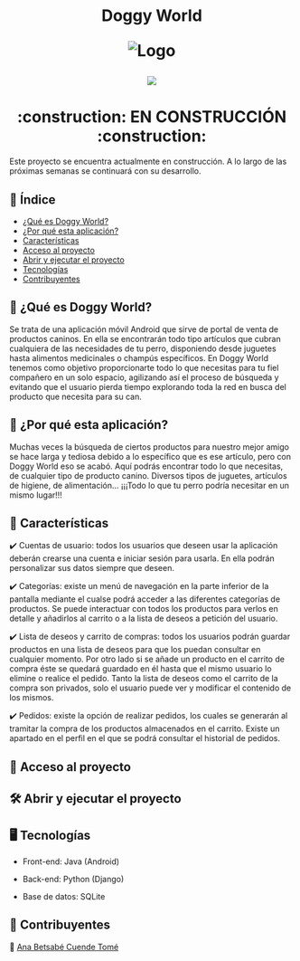 <h1 align="center">Doggy World

  ![Logo](https://github.com/anacuende/Doggy_World/assets/113435331/0900822a-ab89-4c3c-9f69-3ffebf21f403)

  <p align="center">
    <img src="https://img.shields.io/badge/STATUS-EN%20DESARROLLO-rgb(0,151,117)">
  </p>
</h1>

<h1 align="center">:construction: EN CONSTRUCCIÓN :construction:</h1>

Este proyecto se encuentra actualmente en construcción. A lo largo de las próximas semanas se continuará con su desarrollo.

## :round_pushpin: Índice
* [¿Qué es Doggy World?](#¿Qué-es-Doggy-World?)
* [¿Por qué esta aplicación?](#¿Por-qué-esta-aplicación?)
* [Características](#Características)
* [Acceso al proyecto](#Acceso-al-proyecto)
* [Abrir y ejecutar el proyecto](#Abrir-y-ejecutar-el-proyecto)
* [Tecnologías](#Tecnologías)
* [Contribuyentes](#Contribuyentes)
 
## :dog: ¿Qué es Doggy World?

Se trata de una aplicación móvil Android que sirve de portal de venta de productos caninos. En ella se encontrarán todo tipo artículos que cubran cualquiera de las necesidades de tu perro, disponiendo desde juguetes hasta alimentos medicinales o champús específicos. En Doggy World tenemos como objetivo proporcionarte todo lo que necesitas para tu fiel compañero en un solo espacio, agilizando así el proceso de búsqueda y evitando que el usuario pierda tiempo explorando toda la red en busca del producto que necesita para su can.

## :thought_balloon: ¿Por qué esta aplicación?

Muchas veces la búsqueda de ciertos productos para nuestro mejor amigo se hace larga y tediosa debido a lo específico que es ese artículo, pero con Doggy World eso se acabó. Aquí podrás encontrar todo lo que necesitas, de cualquier tipo de producto canino. Diversos tipos de juguetes, artículos de higiene, de alimentación... ¡¡¡Todo lo que tu perro podría necesitar en un mismo lugar!!!

## :feet: Características

:heavy_check_mark: Cuentas de usuario: todos los usuarios que deseen usar la aplicación deberán crearse una cuenta e iniciar sesión para usarla. En ella podrán personalizar sus datos siempre que deseen.

:heavy_check_mark: Categorías: existe un menú de navegación en la parte inferior de la pantalla mediante el cualse podrá acceder a las diferentes categorías de productos. Se puede interactuar con todos los productos para verlos en detalle y añadirlos al carrito o a la lista de deseos a petición del usuario.

:heavy_check_mark: Lista de deseos y carrito de compras: todos los usuarios podrán guardar productos en una lista de deseos para que los puedan consultar en cualquier momento. Por otro lado si se añade un producto en el carrito de compra éste se quedará guardado en él hasta que el mismo usuario lo elimine o realice el pedido. Tanto la lista de deseos como el carrito de la compra son privados, solo el usuario puede ver y modificar el contenido de los mismos.

:heavy_check_mark: Pedidos: existe la opción de realizar pedidos, los cuales se generarán al tramitar la compra de los productos almacenados en el carrito. Existe un apartado en el perfil en el que se podrá consultar el historial de pedidos.

## :calling: Acceso al proyecto



## :hammer_and_wrench: Abrir y ejecutar el proyecto



## :desktop_computer: Tecnologías

- Front-end: Java (Android)

- Back-end: Python (Django)

- Base de datos: SQLite

## :bust_in_silhouette: Contribuyentes

:ribbon: [Ana Betsabé Cuende Tomé](https://github.com/anacuende)
